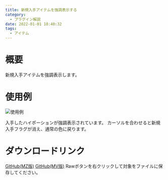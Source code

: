 ```yaml
---
title: 新規入手アイテムを強調表示する
category:
  - プラグイン解説
date: 2022-01-01 18:40:32
tags:
  - アイテム
---
```


# 概要

新規入手アイテムを強調表示します。

# 使用例

![使用例](highlight-new-item.png "使用例")

入手したハイポーションが強調表示されています。
カーソルを合わせると新規入手フラグが消え、通常の色に戻ります。

# ダウンロードリンク

[GitHub(MZ版)](https://github.com/elleonard/DarkPlasma-MZ-Plugins/blob/release/DarkPlasma_HighlightNewItem.js)
[GitHub(MV版)](https://github.com/elleonard/DarkPlasma-MV-Plugins/blob/release/DarkPlasma_HighlightNewItem.js)
Rawボタンを右クリックして対象をファイルに保存してください。


